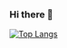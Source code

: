 ### Hi there 👋

[![Top Langs](https://github-readme-stats.vercel.app/api/top-langs/?username=r4cky70)](https://github.com/anuraghazra/github-readme-stats)

